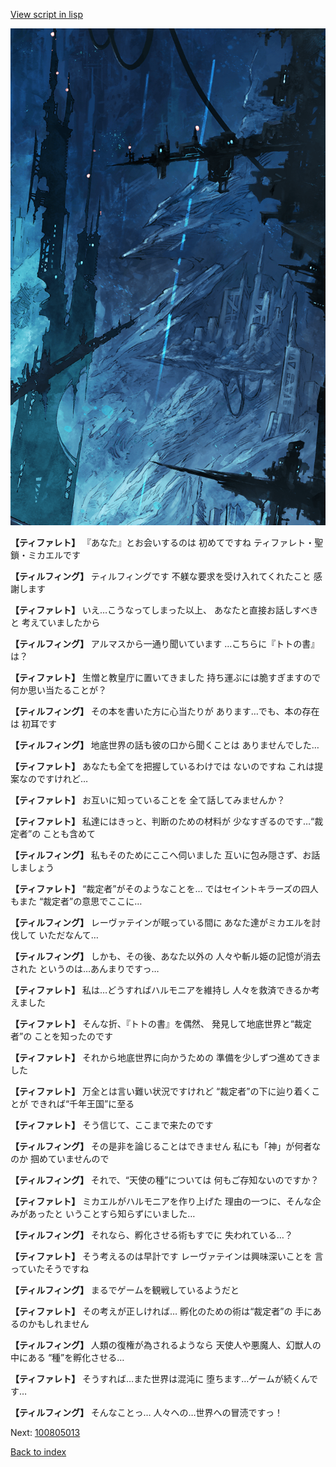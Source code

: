 [View script in lisp](../scripts/100804060.txt)

![underground_world_1.png](../images/backgrounds/underground_world_1.png)

**【ティファレト】**
『あなた』とお会いするのは
初めてですね
ティファレト・聖鎖・ミカエルです

**【ティルフィング】**
ティルフィングです
不躾な要求を受け入れてくれたこと
感謝します

**【ティファレト】**
いえ…こうなってしまった以上、
あなたと直接お話しすべきと
考えていましたから

**【ティルフィング】**
アルマスから一通り聞いています
…こちらに『トトの書』は？

**【ティファレト】**
生憎と教皇庁に置いてきました
持ち運ぶには脆すぎますので
何か思い当たることが？

**【ティルフィング】**
その本を書いた方に心当たりが
あります…でも、本の存在は
初耳です

**【ティルフィング】**
地底世界の話も彼の口から聞くことは
ありませんでした…

**【ティファレト】**
あなたも全てを把握しているわけでは
ないのですね
これは提案なのですけれど…

**【ティファレト】**
お互いに知っていることを
全て話してみませんか？

**【ティファレト】**
私達にはきっと、判断のための材料が
少なすぎるのです…“裁定者”の
ことも含めて

**【ティルフィング】**
私もそのためにここへ伺いました
互いに包み隠さず、お話しましょう

**【ティファレト】**
“裁定者”がそのようなことを…
ではセイントキラーズの四人もまた
“裁定者”の意思でここに…

**【ティルフィング】**
レーヴァテインが眠っている間に
あなた達がミカエルを討伐して
いただなんて…

**【ティルフィング】**
しかも、その後、あなた以外の
人々や斬ル姫の記憶が消去された
というのは…あんまりですっ…

**【ティファレト】**
私は…どうすればハルモニアを維持し
人々を救済できるか考えました

**【ティファレト】**
そんな折、『トトの書』を偶然、
発見して地底世界と“裁定者”の
ことを知ったのです

**【ティファレト】**
それから地底世界に向かうための
準備を少しずつ進めてきました

**【ティファレト】**
万全とは言い難い状況ですけれど
“裁定者”の下に辿り着くことが
できれば“千年王国”に至る

**【ティファレト】**
そう信じて、ここまで来たのです

**【ティルフィング】**
その是非を論じることはできません
私にも「神」が何者なのか
掴めていませんので

**【ティルフィング】**
それで、“天使の種”については
何もご存知ないのですか？

**【ティファレト】**
ミカエルがハルモニアを作り上げた
理由の一つに、そんな企みがあったと
いうことすら知らずにいました…

**【ティルフィング】**
それなら、孵化させる術もすでに
失われている…？

**【ティファレト】**
そう考えるのは早計です
レーヴァテインは興味深いことを
言っていたそうですね

**【ティルフィング】**
まるでゲームを観戦しているようだと

**【ティファレト】**
その考えが正しければ…
孵化のための術は“裁定者”の
手にあるのかもしれません

**【ティルフィング】**
人類の復権が為されるようなら
天使人や悪魔人、幻獣人の中にある
“種”を孵化させる…

**【ティファレト】**
そうすれば…また世界は混沌に
堕ちます…ゲームが続くんです…

**【ティルフィング】**
そんなことっ…
人々への…世界への冒涜ですっ！

Next: [100805013](100805013.md)

[Back to index](index.md)
